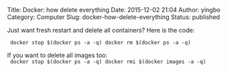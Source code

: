 Title: Docker: how delete everything
Date: 2015-12-02 21:04
Author: yingbo
Category: Computer
Slug: docker-how-delete-everything
Status: published

Just want fresh restart and delete all containers? Here is the code:

` docker stop $(docker ps -a -q) docker rm $(docker ps -a -q)`

If you want to delete all images too:  
` docker stop $(docker ps -a -q) docker rmi $(docker images -a -q)`
